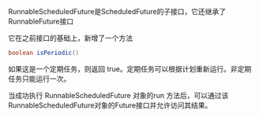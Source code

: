 RunnableScheduledFuture<V>是ScheduledFuture<V>的子接口，它还继承了RunnableFuture<V>接口

它在之前接口的基础上，新增了一个方法
```java
boolean isPeriodic()
```
如果这是一个定期任务，则返回 true。定期任务可以根据计划重新运行。非定期任务只能运行一次。

当成功执行 RunnableScheduledFuture 对象的run 方法后，可以通过该RunnableScheduledFuture对象的Future接口并允许访问其结果。 

